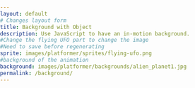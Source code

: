 ```yaml
---
layout: default
# Changes layout form
title: Background with Object
description: Use JavaScript to have an in-motion background.
#Change the flying UFO part to change the image
#Need to save before regenerating
sprite: images/platformer/sprites/flying-ufo.png
#background of the animation
background: images/platformer/backgrounds/alien_planet1.jpg
permalink: /background/
---
```


<style>
  html, body { margin: 0; padding: 0; }
  #world {
    position: fixed; inset: 0;  /* full screen */
    width: 100vw; height: 100vh; display: block;
  }
</style>

<canvas id="world"
        data-bg="{{ page.background | relative_url }}"
        data-sprite="{{ page.sprite | relative_url }}"></canvas>

<script>
document.addEventListener('DOMContentLoaded', () => {
  const canvas = document.getElementById('world');
  const ctx = canvas.getContext('2d');

  function sizeCanvas() {
    canvas.width  = window.innerWidth;
    canvas.height = window.innerHeight;
  }
  sizeCanvas();
  window.addEventListener('resize', sizeCanvas);

  // Resolve image paths via data-attributes (already passed through relative_url)
  const backgroundImg = new Image();
  const spriteImg = new Image();
  backgroundImg.src = canvas.dataset.bg;
  spriteImg.src = canvas.dataset.sprite;

  Promise.all([
    new Promise(r => backgroundImg.onload = r),
    new Promise(r => spriteImg.onload = r),
  ]).then(startGameWorld);
//This starts the game
  function startGameWorld() {
    class GameObject {
      constructor(image, width, height, x = 0, y = 0, speedRatio = 0) {
        this.image = image;
        this.width = width;
        this.height = height;
        this.x = x;
        this.y = y;
        this.speedRatio = speedRatio;
        this.speed = GameWorld.gameSpeed * this.speedRatio;
      }
      update() {}
      draw(ctx) { ctx.drawImage(this.image, this.x, this.y, this.width, this.height); }
    }
//This ensures that the background scrolls off the screen
    class Background extends GameObject {
      constructor(image, gw) {
        super(image, gw.width, gw.height, 0, 0, 0.1);
      }
      update() { this.x = (this.x - this.speed) % this.width; }
      draw(ctx) {
        ctx.drawImage(this.image, this.x, this.y, this.width, this.height);
        ctx.drawImage(this.image, this.x + this.width, this.y, this.width, this.height);
      }
    }

    class Player extends GameObject {
      constructor(image, gw) {
        const w = Math.floor(image.naturalWidth  / 2);
        const h = Math.floor(image.naturalHeight / 2);
        const x = Math.floor((gw.width  - w) / 2);
        const y = Math.floor((gw.height - h) / 2);
        super(image, w, h, x, y);
        this.baseY = y; this.frame = 0;
      }
      update() {
        this.y = this.baseY + Math.sin(this.frame * 0.05) * 20;
        this.frame++;
      }
    }
/* 
This code
Resizes background to fill the canvas
Recenters the player to stay in the middle
*/
    class GameWorld {
      static gameSpeed = 5;
      constructor(bgImg, spImg) {
        this.canvas = canvas; this.ctx = ctx;
        this.width = canvas.width; this.height = canvas.height;
        this.objects = [ new Background(bgImg, this), new Player(spImg, this) ];

        window.addEventListener('resize', () => {
          this.width = canvas.width; this.height = canvas.height;
          const bg = this.objects[0];
          bg.width = this.width; bg.height = this.height;
          const p = this.objects[1];
          p.x = Math.floor((this.width - p.width)/2);
          p.baseY = Math.floor((this.height - p.height)/2);
        });
      }
      gameLoop() {
        this.ctx.clearRect(0, 0, this.width, this.height);
        for (const o of this.objects) { o.update(); o.draw(this.ctx); }
        requestAnimationFrame(this.gameLoop.bind(this));
      }
      start() { this.gameLoop(); }
    }

    const world = new GameWorld(backgroundImg, spriteImg);
    world.start();
  }
});
</script>
